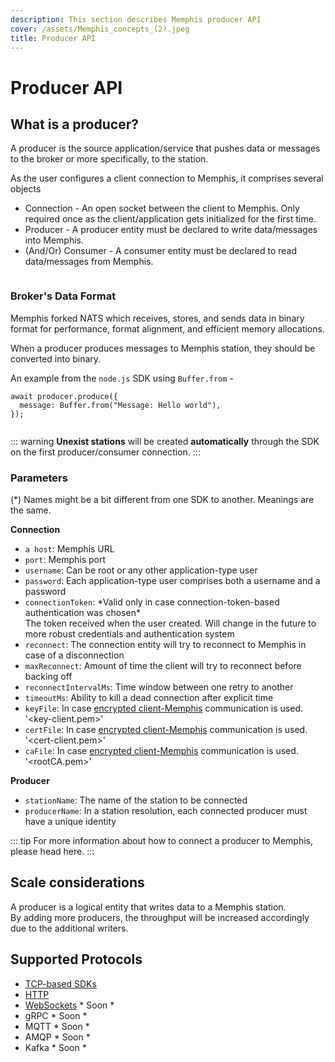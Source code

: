 ```yaml
---
description: This section describes Memphis producer API
cover: /assets/Memphis_concepts_(2).jpeg
title: Producer API
---
```


# Producer API

## What is a producer?

A producer is the source application/service that pushes data or messages to the broker or more specifically, to the station.&#x20;

As the user configures a client connection to Memphis, it comprises several objects

* Connection - An open socket between the client to Memphis. Only required once as the client/application gets initialized for the first time.
* Producer - A producer entity must be declared to write data/messages into Memphis.
* (And/Or) Consumer - A consumer entity must be declared to read data/messages from Memphis.

<figure><img src="/assets/Producer.jpeg" alt=""><figcaption></figcaption></figure>

### Broker's Data Format

Memphis forked NATS which receives, stores, and sends data in binary format for performance, format alignment, and efficient memory allocations.

When a producer produces messages to Memphis station, they should be converted into binary.

An example from the `node.js` SDK using `Buffer.from` -

```
await producer.produce({
  message: Buffer.from("Message: Hello world"),
});
```

<figure><img src="/assets/produce_1.jpeg" alt=""><figcaption></figcaption></figure>

::: warning
**Unexist stations** will be created **automatically** through the SDK on the first producer/consumer connection.
:::

### Parameters

(\*) Names might be a bit different from one SDK to another. Meanings are the same.

**Connection**

* `a host`: Memphis URL
* `port`: Memphis port
* `username`: Can be root or any other application-type user
* `password`: Each application-type user comprises both a username and a password
* `connectionToken`: \*Valid only in case connection-token-based authentication was chosen\*\
  The token received when the user created. Will change in the future to more robust credentials and authentication system
* `reconnect`: The connection entity will try to reconnect to Memphis in case of a disconnection
* `maxReconnect`: Amount of time the client will try to reconnect before backing off
* `reconnectIntervalMs`: Time window between one retry to another
* `timeoutMs`: Ability to kill a dead connection after explicit time
* `keyFile`: In case [encrypted client-Memphis](../../deployment/kubernetes/) communication is used. '\<key-client.pem>'
* `certFile`: In case [encrypted client-Memphis](../../deployment/kubernetes/) communication is used. '\<cert-client.pem>'
* `caFile`: In case [encrypted client-Memphis](../../deployment/kubernetes/) communication is used. '\<rootCA.pem>'

**Producer**

* `stationName`: The name of the station to be connected&#x20;
* `producerName`: In a station resolution, each connected producer must have a unique identity

::: tip
For more information about how to connect a producer to Memphis, please head <ContainerLink url="/client-libraries/nats-jetstream">here</ContainerLink>.
:::

## Scale considerations

A producer is a logical entity that writes data to a Memphis station.\
By adding more producers, the throughput will be increased accordingly due to the additional writers.

## Supported Protocols

* [TCP-based SDKs](broken-reference)
* [HTTP](https://github.com/memphisdev/memphis-http-proxy)
* [WebSockets](https://github.com/orgs/memphisdev/projects/2/views/1?pane=issue\&itemId=14008452) \* Soon \*
* gRPC \* Soon \*
* MQTT \* Soon \*
* AMQP \* Soon \*
* Kafka \* Soon \*

<script setup>
import ContainerLink from '/components/ContainerLink.vue'
</script>